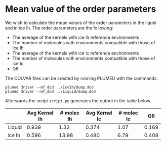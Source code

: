 # Mean value of the order parameters

We wish to calculate the mean values of the order parameters in the liquid and in ice Ih.
The order parameters are the following:

* The average of the kernels with ice Ih reference environments
* The number of molecules with environments compatible with those of ice Ih
* The average of the kernels with ice Ic reference environments
* The number of molecules with environments compatible with those of ice Ic
* Q6

The COLVAR files can be created by running PLUMED with the commands:

```
plumed driver --mf_dcd ../IceIh/dump.dcd
plumed driver --mf_dcd ../Liquid/dump.dcd
```

Afterwards the script ```script.py``` generates the output in the table below.

|               | Avg Kernel Ih | # molec Ih    | Avg Kernel Ic | # molec Ic    | Q6            |
| ------------- | ------------- | ------------- | ------------- | ------------- | ------------- |
| Liquid        | 0.939         | 1.32          | 0.374         | 1.07          | 0.169         |
| Ice Ih        | 0.596         | 13.98         | 0.480         | 6.79          | 0.408         |
